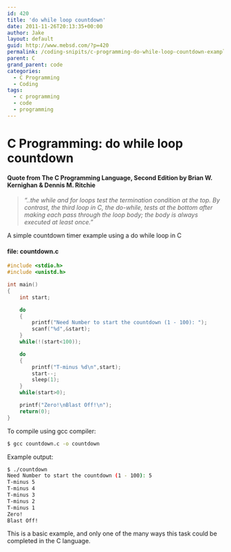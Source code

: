 ```yaml
---
id: 420
title: 'do while loop countdown'
date: 2011-11-26T20:13:35+00:00
author: Jake
layout: default
guid: http://www.mebsd.com/?p=420
permalink: /coding-snipits/c-programming-do-while-loop-countdown-example.html
parent: C
grand_parent: code
categories:
  - C Programming
  - Coding
tags:
  - c programming
  - code
  - programming
---
```

# C Programming: do while loop countdown

#### Quote from The C Programming Language, Second Edition by Brian W. Kernighan & Dennis M. Ritchie

> *&#8220;..the while and for loops test the termination condition at the top. By contrast, the third loop in C, the do-while, tests at the bottom after making each pass through the loop body; the body is always executed at least once.&#8221;*

A simple countdown timer example using a do while loop in C

#### file: countdown.c

```c
#include <stdio.h>
#include <unistd.h>

int main()
{
    int start;

    do
    {
        printf("Need Number to start the countdown (1 - 100): ");
        scanf("%d",&start);
    }
    while(!(start<100));

    do
    {
        printf("T-minus %d\n",start);
        start--;
        sleep(1);
    }
    while(start>0);

    printf("Zero!\nBlast Off!\n");
    return(0);
}
```

To compile using gcc compiler:

```sh
$ gcc countdown.c -o countdown
```

Example output:

```sh
$ ./countdown
Need Number to start the countdown (1 - 100): 5
T-minus 5
T-minus 4
T-minus 3
T-minus 2
T-minus 1
Zero!
Blast Off!
```

This is a basic example, and only one of the many ways this task could be completed in the C language.